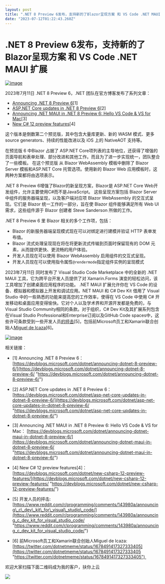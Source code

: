 ```yaml
---
layout: post
title: ".NET 8 Preview 6发布，支持新的了Blazor呈现方案 和 VS Code .NET MAUI 扩展"
date: "2023-07-12T01:22:43.260Z"
---
```

.NET 8 Preview 6发布，支持新的了Blazor呈现方案 和 VS Code .NET MAUI 扩展
=========================================================

[![image](https://img2023.cnblogs.com/blog/510/202307/510-20230712081418446-240836664.png "image")](https://img2023.cnblogs.com/blog/510/202307/510-20230712081416250-950094556.png)

2023年7月11日 .NET 8 Preview 6，.NET 团队在官方博客发布了系列文章：

*   [Announcing .NET 8 Preview 6](https://devblogs.microsoft.com/dotnet/announcing-dotnet-8-preview-6/)\[1\]
*   [ASP.NET Core updates in .NET 8 Preview 6](https://devblogs.microsoft.com/dotnet/asp-net-core-updates-in-dotnet-8-preview-6/)\[2\]
*   [Announcing .NET MAUI in .NET 8 Preview 6: Hello VS Code & VS for Mac](https://devblogs.microsoft.com/dotnet/announcing-dotnet-maui-in-dotnet-8-preview-6/)\[3\]
*   [New C# 12 preview features](https://devblogs.microsoft.com/dotnet/new-csharp-12-preview-features/)\[4\]

这个版本是倒数第二个预览版，其中包含大量库更新、新的 WASM 模式、更多source generators、持续的性能改进以及 iOS 上的 NativeAOT 支持等。

在预览版 6 中Blazor 占据了 ASP.NET Core项列表的主导地位，还获得了增强的页面导航和表单处理、部分改进和其他工作。而且为了进一步实现统一，团队整合了一些模板。 在这个预览版 从 Blazor WebAssembly 模板中删除了 Blazor Server 模板和ASP.NET Core 托管选项。使用新的 Blazor Web 应用模板时，这两种方案都将由选项表示。

.NET 8 Preview 6增强了Blazor的新呈现方案，Blazor是 ASP.NET Core Web开发组件，允许主要使用C#而不是JavaScript。 这些呈现方案包括 Blazor Server 中组件的服务器端呈现，以及客户端对应项 Blazor WebAssembly 的交互式呈现。它们是 Blazor 统一工作的一部分，旨在使 Blazor 组件能够满足所有 Web UI 需求，这些组件源于 Blazor 创建者 Steve Sanderson 所做的工作。

.NET 8 Preview 6 里 Blazor 相关的多个工作项，包括：

*   Blazor 的新服务器端呈现模式现在可以对绑定进行建模并验证 HTTP 表单发布值。
*   Blazor 流式处理呈现现在将在将更新流式传输到页面时保留现有的 DOM 元素，从而提供更快、更流畅的用户体验。
*   开发人员现在可以使用 Blazor WebAssembly 启用组件的交互式呈现。
*   开发人员现在可以使用指令属性`@rendermode`指定组件实例的呈现模式

2023年7月11日 同时发布了 Visual Studio Code Marketplace 中的全新的 .NET MAUI 工具，它为跨平台开发人员提供了对 Xamarin.Forms 演变的轻松访问，该工具增加了创建桌面应用程序的功能。 .NET MAUI 扩展允许你在 VS Code 的设备、模拟器和模拟器上开发和调试应用。NET MAUI 和 C# Dev Kit 借用了 Visual Studio 中的一些熟悉的功能来提高您的工作效率，使得在 VS Code 中使用 C# 开发移动和桌面应用变得愉快。它对个人以及学术界和开源开发都是免费的，与Visual Studio Community相同的条款。对于组织，C# Dev Kit及其扩展系列包含在Visual Studio Professional和Enterprise订阅以及GitHub Code spaces中，这些许可条款受到一些开发人员[的抨击](https://www.reddit.com/r/programming/comments/143980a/announcing_c_dev_kit_for_visual_studio_code/)\[5\]，包括前Microsoft员工和Xamarin联合创始人[Miguel de Icaza](https://twitter.com/dotnetmeme/status/1678491417327333405)\[6\]。

[![image](https://img2023.cnblogs.com/blog/510/202307/510-20230712081419926-1821166323.png "image")](https://img2023.cnblogs.com/blog/510/202307/510-20230712081419165-451834390.png)

相关链接：

*   \[1\] Announcing .NET 8 Preview 6：[https://devblogs.microsoft.com/dotnet/announcing-dotnet-8-preview-6/](https://devblogs.microsoft.com/dotnet/announcing-dotnet-8-preview-6/ "https://devblogs.microsoft.com/dotnet/announcing-dotnet-8-preview-6/")
*   \[2\] ASP.NET Core updates in .NET 8 Preview 6：[https://devblogs.microsoft.com/dotnet/asp-net-core-updates-in-dotnet-8-preview-6/](https://devblogs.microsoft.com/dotnet/asp-net-core-updates-in-dotnet-8-preview-6/ "https://devblogs.microsoft.com/dotnet/asp-net-core-updates-in-dotnet-8-preview-6/")

*   \[3\] Announcing .NET MAUI in .NET 8 Preview 6: Hello VS Code & VS for Mac： [https://devblogs.microsoft.com/dotnet/announcing-dotnet-maui-in-dotnet-8-preview-6/](https://devblogs.microsoft.com/dotnet/announcing-dotnet-maui-in-dotnet-8-preview-6/ "https://devblogs.microsoft.com/dotnet/announcing-dotnet-maui-in-dotnet-8-preview-6/")

*   \[4\] New C# 12 preview features\[4\]： [https://devblogs.microsoft.com/dotnet/new-csharp-12-preview-features/](https://devblogs.microsoft.com/dotnet/new-csharp-12-preview-features/ "https://devblogs.microsoft.com/dotnet/new-csharp-12-preview-features/")
*   \[5\] 开发人员的抨击: [https://www.reddit.com/r/programming/comments/143980a/announcing\_c\_dev\_kit\_for\_visual\_studio\_code/](https://www.reddit.com/r/programming/comments/143980a/announcing_c_dev_kit_for_visual_studio_code/ "https://www.reddit.com/r/programming/comments/143980a/announcing_c_dev_kit_for_visual_studio_code/")
*   \[6\] 前Microsoft员工和Xamarin联合创始人Miguel de Icaza: [https://twitter.com/dotnetmeme/status/1678491417327333405](https://twitter.com/dotnetmeme/status/1678491417327333405 "https://twitter.com/dotnetmeme/status/1678491417327333405") 

欢迎大家扫描下面二维码成为我的客户，扶你上云

![](https://images.cnblogs.com/cnblogs_com/shanyou/57459/o_220125090408_%E9%82%80%E8%AF%B7%E4%BA%8C%E7%BB%B4%E7%A0%81-258px.jpeg)